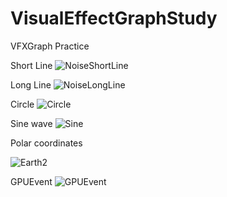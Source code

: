 # VisualEffectGraphStudy
VFXGraph Practice

Short Line
![NoiseShortLine](https://user-images.githubusercontent.com/16832362/79093672-f2787f80-7d8f-11ea-87f6-e7ff2d726449.gif)

Long Line
![NoiseLongLine](https://user-images.githubusercontent.com/16832362/79093586-adece400-7d8f-11ea-990e-edd24cc453c9.gif)

Circle
![Circle](https://user-images.githubusercontent.com/16832362/79093580-a75e6c80-7d8f-11ea-9289-0810eb81c877.gif)

Sine wave
![Sine](https://user-images.githubusercontent.com/16832362/79093681-fb695100-7d8f-11ea-8244-6162c8454db5.gif)

Polar coordinates

![Earth2](https://user-images.githubusercontent.com/16832362/79126535-16ad7e00-7ddb-11ea-8eff-59090ca4d964.gif)

GPUEvent
![GPUEvent](https://user-images.githubusercontent.com/16832362/79221353-9a757200-7e90-11ea-898e-1c9998b266e1.gif)
